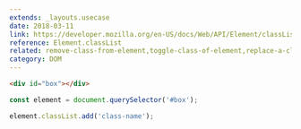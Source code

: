 ```yaml
---
extends: _layouts.usecase
date: 2018-03-11
link: https://developer.mozilla.org/en-US/docs/Web/API/Element/classList
reference: Element.classList
related: remove-class-from-element,toggle-class-of-element,replace-a-class-of-element
category: DOM
---
```


```html
<div id="box"></div>
```

```javascript
const element = document.querySelector('#box');

element.classList.add('class-name');
```
